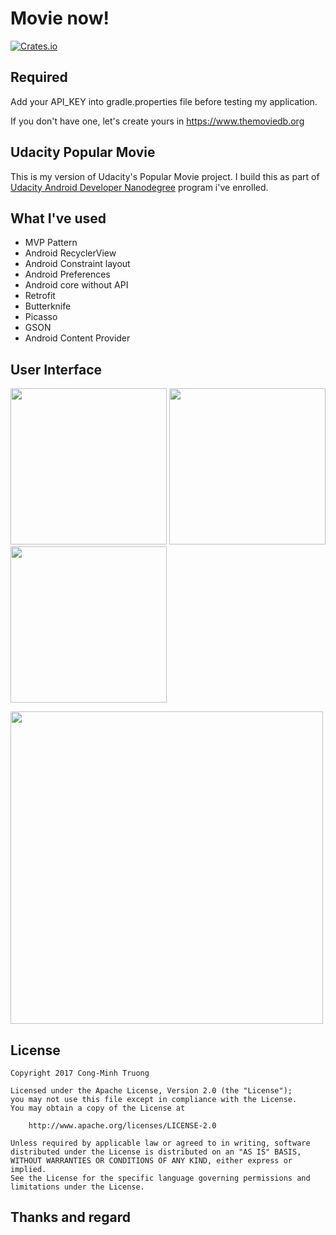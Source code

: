 # Movie now!

[![Crates.io](https://img.shields.io/crates/l/rustc-serialize.svg?maxAge=2592000)]()

## Required

Add your API_KEY into gradle.properties file before testing my application.

If you don't have one, let's create yours in https://www.themoviedb.org

## Udacity Popular Movie

This is my version of Udacity's Popular Movie project. I build this as part of [Udacity Android Developer Nanodegree](https://eu.udacity.com/course/android-developer-nanodegree-by-google--nd801) program i've enrolled.

## What I've used

- MVP Pattern
- Android RecyclerView
- Android Constraint layout
- Android Preferences
- Android core without API
- Retrofit
- Butterknife
- Picasso
- GSON
- Android Content Provider

## User Interface

<img src="../master/ui/1.jpg" width="250"> <img src="../master/ui/3.jpg" width="250"><img src="../master/ui/4.jpg" width="250">

<img src="../master/ui/2.jpg" width="500"> 




## License

    Copyright 2017 Cong-Minh Truong

    Licensed under the Apache License, Version 2.0 (the "License");
    you may not use this file except in compliance with the License.
    You may obtain a copy of the License at

        http://www.apache.org/licenses/LICENSE-2.0

    Unless required by applicable law or agreed to in writing, software
    distributed under the License is distributed on an "AS IS" BASIS,
    WITHOUT WARRANTIES OR CONDITIONS OF ANY KIND, either express or implied.
    See the License for the specific language governing permissions and
    limitations under the License.
    
## Thanks and regard
